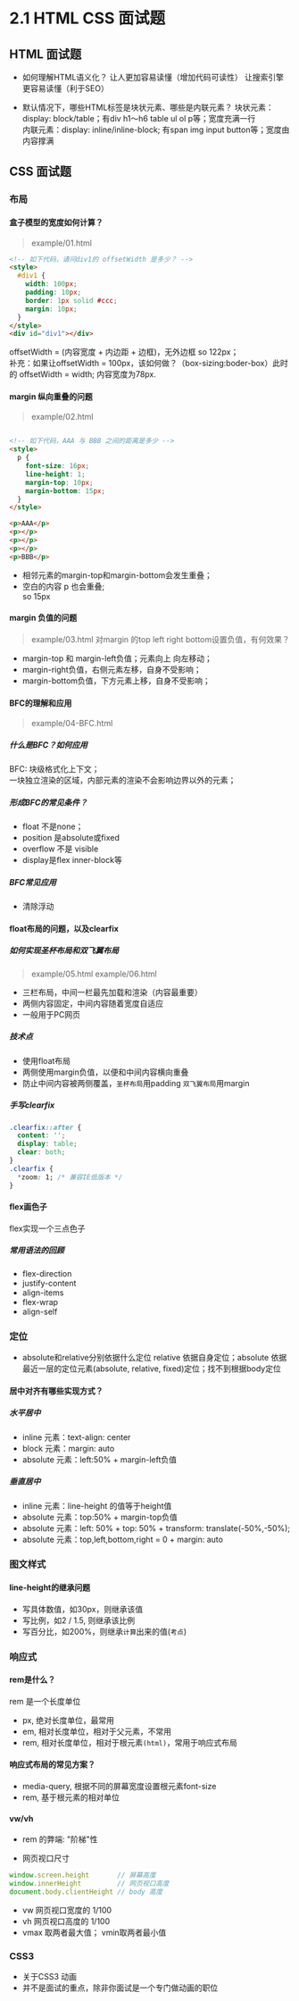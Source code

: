 # 2.1 HTML CSS 面试题

## HTML 面试题

- 如何理解HTML语义化？
让人更加容易读懂（增加代码可读性） 
让搜索引擎更容易读懂（利于SEO）

- 默认情况下，哪些HTML标签是块状元素、哪些是内联元素？
块状元素：display: block/table；有div h1～h6 table ul ol p等；宽度充满一行  
内联元素：display: inline/inline-block; 有span img input button等；宽度由内容撑满

## CSS 面试题

### 布局
#### 盒子模型的宽度如何计算？
> example/01.html
```html
<!-- 如下代码，请问div1的 offsetWidth 是多少？ -->
<style>
  #div1 {
    width: 100px;
    padding: 10px;
    border: 1px solid #ccc;
    margin: 10px;
  }
</style>
<div id="div1"></div>
```
offsetWidth = (内容宽度 + 内边距 + 边框)，无外边框 so 122px；  
补充：如果让offsetWidth = 100px，该如何做？（box-sizing:boder-box）此时的 offsetWidth = width; 内容宽度为78px.  

#### margin 纵向重叠的问题
> example/02.html
```html

<!-- 如下代码，AAA 与 BBB 之间的距离是多少 -->
<style>
  p {
    font-size: 16px;
    line-height: 1;
    margin-top: 10px;
    margin-bottom: 15px;
  }
</style>

<p>AAA</p>
<p></p>
<p></p>
<p></p>
<p>BBB</p>
```
- 相邻元素的margin-top和margin-bottom会发生重叠；  
- 空白的内容 p 也会重叠;  
so 15px  

#### margin 负值的问题
> example/03.html
对margin 的top left right bottom设置负值，有何效果？  
- margin-top 和 margin-left负值；元素向上 向左移动；  
- margin-right负值，右侧元素左移，自身不受影响；  
- margin-bottom负值，下方元素上移，自身不受影响；

#### BFC的理解和应用
>example/04-BFC.html
##### 什么是BFC？如何应用  
BFC: 块级格式化上下文；  
一块独立渲染的区域，内部元素的渲染不会影响边界以外的元素；  
##### 形成BFC的常见条件？  
- float 不是none；
- position 是absolute或fixed
- overflow 不是 visible
- display是flex inner-block等
##### BFC常见应用
- 清除浮动

#### float布局的问题，以及clearfix

##### 如何实现圣杯布局和双飞翼布局
>example/05.html example/06.html
- 三栏布局，中间一栏最先加载和渲染（内容最重要）
- 两侧内容固定，中间内容随着宽度自适应
- 一般用于PC网页

##### 技术点
- 使用float布局
- 两侧使用margin负值，以便和中间内容横向重叠
- 防止中间内容被两侧覆盖，`圣杯布局`用padding `双飞翼布局`用margin

##### 手写clearfix  
```css
.clearfix::after {
  content: '';
  display: table;
  clear: both;
}
.clearfix {
  *zoom: 1; /* 兼容IE低版本 */
}
```

#### flex画色子
flex实现一个三点色子
##### 常用语法的回顾
- flex-direction
- justify-content
- align-items
- flex-wrap
- align-self

### 定位
- absolute和relative分别依据什么定位
relative 依据自身定位；absolute 依据最近一层的定位元素(absolute, relative, fixed)定位；找不到根据body定位

#### 居中对齐有哪些实现方式？
##### 水平居中
- inline 元素：text-align: center
- block 元素：margin: auto
- absolute 元素：left:50% + margin-left负值

##### 垂直居中
- inline 元素：line-height 的值等于height值
- absolute 元素：top:50% + margin-top负值
- absolute 元素：left: 50% + top: 50% + transform: translate(-50%,-50%);
- absolute 元素：top,left,bottom,right = 0 + margin: auto

### 图文样式
#### line-height的继承问题
- 写具体数值，如30px，则继承该值
- 写比例，如2 / 1.5, 则继承该比例
- 写百分比，如200%，则继承`计算`出来的值(`考点`)


### 响应式
#### rem是什么？
rem 是一个长度单位
- px, 绝对长度单位，最常用
- em, 相对长度单位，相对于父元素，不常用
- rem, 相对长度单位，相对于根元素`(html)`，常用于响应式布局

#### 响应式布局的常见方案？
- media-query, 根据不同的屏幕宽度设置根元素font-size
- rem, 基于根元素的相对单位

#### vw/vh
- rem 的弊端: "阶梯"性

- 网页视口尺寸
```javascript
window.screen.height       // 屏幕高度
window.innerHeight         // 网页视口高度
document.body.clientHeight // body 高度
```
- vw 网页视口宽度的 1/100
- vh 网页视口高度的 1/100
- vmax 取两者最大值； vmin取两者最小值

### CSS3
- 关于CSS3 动画
- 并不是面试的重点，除非你面试是一个专门做动画的职位
